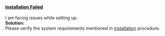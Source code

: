 <div class="panel panel-default panel-faq">
    <div class="panel-heading">
        <a data-toggle="collapse" data-parent="#accordion-cat-1" href="#faq-1" style="color:Black" onMouseOver="this.style.color='#00c497'" onMouseOut="this.style.color='#000000'">
            <h4 class="panel-title">
                Installation Failed
                <span class="pull-right glyphicon glyphicon-resize-vertical"></span>
            </h4>
        </a>
    </div>
    <div id="faq-1" class="panel-collapse collapse">
        <div class="panel-body">
            I am facing issues while setting up.
        </div>
        <div class="panel-footer">
            <b>Solution:</b> <br />
            Please verify the system requirements mentioned in <a href="{{('/docs/GetStarted.md')}}">installation</a> procedure.
        </div>
    </div>
</div>
